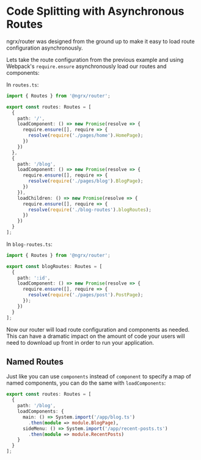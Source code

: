 # Code Splitting with Asynchronous Routes

ngrx/router was designed from the ground up to make it easy to load route configuration asynchronously.

Lets take the route configuration from the previous example and using Webpack's `require.ensure` asynchronously load our routes and components:

In `routes.ts`:
```ts
import { Routes } from '@ngrx/router';

export const routes: Routes = [
  {
    path: '/',
    loadComponent: () => new Promise(resolve => {
      require.ensure([], require => {
        resolve(require('./pages/home').HomePage);
      })
    })
  },
  {
    path: '/blog',
    loadComponent: () => new Promise(resolve => {
      require.ensure([], require => {
        resolve(require('./pages/blog').BlogPage);
      })
    }),
    loadChildren: () => new Promise(resolve => {
      require.ensure([], require => {
        resolve(require('./blog-routes').blogRoutes);
      })
    })
  }
];
```

In `blog-routes.ts`:
```ts
import { Routes } from '@ngrx/router';

export const blogRoutes: Routes = [
  {
    path: ':id',
    loadComponent: () => new Promise(resolve => {
      require.ensure([], require => {
        resolve(require('./pages/post').PostPage);
      });
    })
  }
];
```

Now our router will load route configuration and components as needed. This can have a dramatic impact on the amount of code your users will need to download up front in order to run your application.

## Named Routes
Just like you can use `components` instead of `component` to specify a map of named components, you can do the same with `loadComponents`:

```ts
export const routes: Routes = [
  {
    path: '/blog',
    loadComponents: {
      main: () => System.import('/app/blog.ts')
        .then(module => module.BlogPage),
      sideMenu: () => System.import('/app/recent-posts.ts')
        .then(module => module.RecentPosts)
    }
  }
];
```
